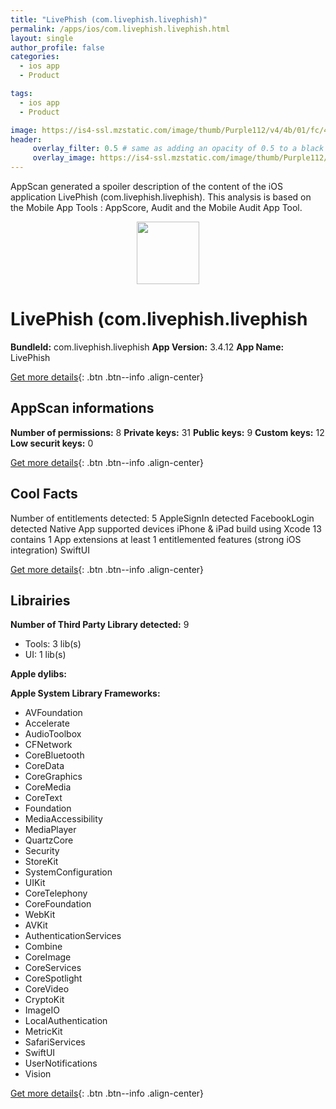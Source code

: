 ```yaml
---
title: "LivePhish (com.livephish.livephish)"
permalink: /apps/ios/com.livephish.livephish.html
layout: single
author_profile: false
categories: 
  - ios app 
  - Product 

tags: 
  - ios app 
  - Product 

image: https://is4-ssl.mzstatic.com/image/thumb/Purple112/v4/4b/01/fc/4b01fc85-4c25-2d02-16ec-ebbea7996507/AppIcon-1x_U007emarketing-0-7-0-85-220.png/512x512bb.jpg
header: 
     overlay_filter: 0.5 # same as adding an opacity of 0.5 to a black background
     overlay_image: https://is4-ssl.mzstatic.com/image/thumb/Purple112/v4/4b/01/fc/4b01fc85-4c25-2d02-16ec-ebbea7996507/AppIcon-1x_U007emarketing-0-7-0-85-220.png/512x512bb.jpg
---
```

AppScan generated a spoiler description of the content of the iOS application LivePhish (com.livephish.livephish). This analysis is based on the Mobile App Tools : AppScore, Audit and the Mobile Audit App Tool.

  
  
<div style="text-align: center;"><img src="https://is4-ssl.mzstatic.com/image/thumb/Purple112/v4/4b/01/fc/4b01fc85-4c25-2d02-16ec-ebbea7996507/AppIcon-1x_U007emarketing-0-7-0-85-220.png/512x512bb.jpg" width="100" height="100"></div>  
  
# LivePhish (com.livephish.livephish

**BundleId:** com.livephish.livephish
**App Version:** 3.4.12
**App Name:** LivePhish


[Get more details](/pricing.html){: .btn .btn--info .align-center}  
  
## AppScan informations 

**Number of permissions:** 8
**Private keys:** 31
**Public keys:** 9
**Custom keys:** 12
**Low securit keys:** 0
  
[Get more details](/pricing.html){: .btn .btn--info .align-center}

## Cool Facts

Number of entitlements detected: 5
AppleSignIn detected
FacebookLogin detected
Native App
supported devices iPhone & iPad
build using Xcode 13
contains 1 App extensions
at least 1 entitlemented features (strong iOS integration)
SwiftUI
  
[Get more details](/pricing.html){: .btn .btn--info .align-center}

## Librairies 
**Number of Third Party Library detected:** 9
- Tools: 3 lib(s)
- UI: 1 lib(s)

**Apple dylibs:**


**Apple System Library Frameworks:**
- AVFoundation
- Accelerate
- AudioToolbox
- CFNetwork
- CoreBluetooth
- CoreData
- CoreGraphics
- CoreMedia
- CoreText
- Foundation
- MediaAccessibility
- MediaPlayer
- QuartzCore
- Security
- StoreKit
- SystemConfiguration
- UIKit
- CoreTelephony
- CoreFoundation
- WebKit
- AVKit
- AuthenticationServices
- Combine
- CoreImage
- CoreServices
- CoreSpotlight
- CoreVideo
- CryptoKit
- ImageIO
- LocalAuthentication
- MetricKit
- SafariServices
- SwiftUI
- UserNotifications
- Vision


  
[Get more details](/pricing.html){: .btn .btn--info .align-center}

